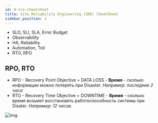 ```yaml
---
id: 0-sre-cheatsheet
title: Site Reliability Engineering (SRE) CheatSheet
sidebar_position: 1
---
```


- SLO, SLI, SLA, Error Budget
- Observability
- HA, Reliability
- Automation, Toil
- RTO, RPO

## RPO, RTO

- RPO - Recovery Point Objective = DATA LOSS - **Время** - сколько информации можно потерять при Disaster. *Например: последние 2 часа*
- RTO - Recovery Time Objective = DOWNTIME - **Время** - сколько время возьмет восстановить работоспособность системы при Disater. *Например: 12 часов.*

![img](https://ah-public-pictures.hb.bizmrg.com/sre/RTO%2CRPO-schema.png)

